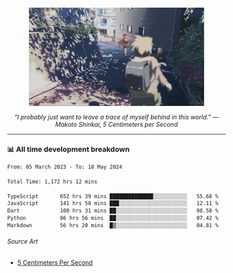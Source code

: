 <p align="center"><img src="asset/header.jpg" width="80%"/></p>
<p align="center"><i>“I probably just want to leave a trace of myself behind in this world.” ― Makoto Shinkai, 5 Centimeters per Second</i></p>

---
<!--
<details>
  <summary>📃 My Resume</summary>

### Education

- 📖 **Computer Science**\
📆 10/2021 - present\
📍 **Thang Long University** - Hoang Mai, Hanoi, Vietnam

### Experience

<img align="right" src="https://img.shields.io/badge/Figma-F24E1E?style=flat&logo=figma&logoColor=white"/>
<img align="right" src="https://img.shields.io/badge/node.js-6DA55F?style=flat&logo=node.js&logoColor=white"/>
<img align="right" src="https://img.shields.io/badge/Next.js-black?style=flat&logo=next.js&logoColor=white"/>
<img align="right" src="https://img.shields.io/badge/TypeScript-007ACC?style=flat&logo=typescript&logoColor=white"/>


- 👨‍💻 **Frontend Web Intern**\
📆 07/2023 - present\
📍 **MQ ICT Solutions** - Hoang Mai, Hanoi, Vietnam
</details> 
-->

### 📊 All time development breakdown

<!--START_SECTION:waka-->

```txt
From: 05 March 2023 - To: 18 May 2024

Total Time: 1,172 hrs 12 mins

TypeScript       652 hrs 39 mins ██████████████░░░░░░░░░░░   55.68 %
JavaScript       141 hrs 58 mins ███░░░░░░░░░░░░░░░░░░░░░░   12.11 %
Dart             100 hrs 31 mins ██░░░░░░░░░░░░░░░░░░░░░░░   08.58 %
Python           86 hrs 56 mins  ██░░░░░░░░░░░░░░░░░░░░░░░   07.42 %
Markdown         56 hrs 20 mins  █▒░░░░░░░░░░░░░░░░░░░░░░░   04.81 %
```

<!--END_SECTION:waka-->

###### Source Art

-  [5 Centimeters Per Second](https://wallhaven.cc/w/nrowq1)

